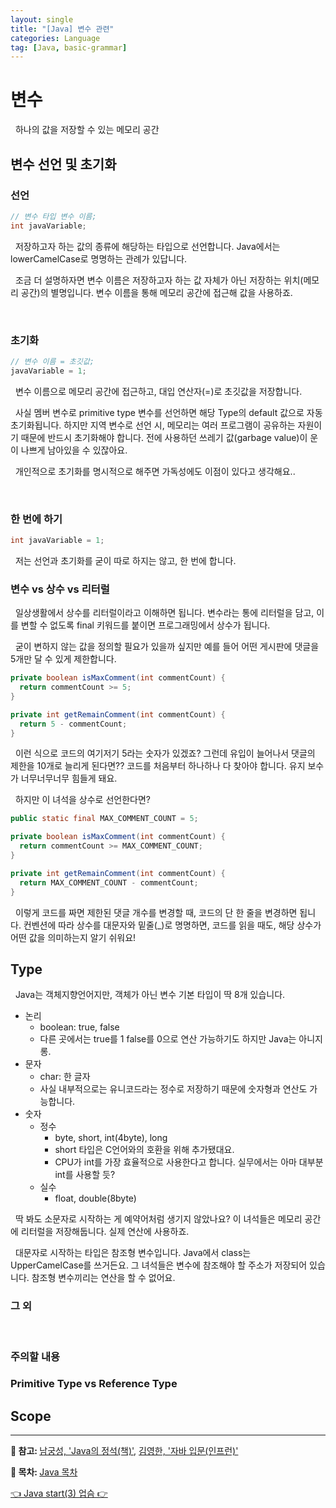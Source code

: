 ```yaml
---
layout: single
title: "[Java] 변수 관련"
categories: Language
tag: [Java, basic-grammar]
---
```


# 변수

&nbsp; 하나의 값을 저장할 수 있는 메모리 공간

## 변수 선언 및 초기화

### 선언

```java
// 변수 타입 변수 이름;
int javaVariable;
```
&nbsp; 저장하고자 하는 값의 종류에 해당하는 타입으로 선언합니다.
Java에서는 lowerCamelCase로 명명하는 관례가 있답니다.

&nbsp; 조금 더 설명하자면 변수 이름은 저장하고자 하는 값 자체가 아닌 저장하는 위치(메모리 공간)의 별명입니다.
변수 이름을 통해 메모리 공간에 접근해 값을 사용하죠.

<br>

### 초기화

```java
// 변수 이름 = 초깃값;
javaVariable = 1;
```

&nbsp; 변수 이름으로 메모리 공간에 접근하고, 대입 연산자(=)로 초깃값을 저장합니다.


&nbsp; 사실 멤버 변수로 primitive type 변수를 선언하면 해당 Type의 default 값으로 자동 초기화됩니다. 
하지만 지역 변수로 선언 시, 메모리는 여러 프로그램이 공유하는 자원이기 때문에 반드시 초기화해야 합니다.
전에 사용하던 쓰레기 값(garbage value)이 운이 나쁘게 남아있을 수 있잖아요.

&nbsp; 개인적으로 초기화를 명시적으로 해주면 가독성에도 이점이 있다고 생각해요..

<br>

### 한 번에 하기

```java
int javaVariable = 1;
```

&nbsp; 저는 선언과 초기화를 굳이 따로 하지는 않고, 한 번에 합니다.

### 변수 vs 상수 vs 리터럴

&nbsp; 일상생활에서 상수를 리터럴이라고 이해하면 됩니다.
변수라는 통에 리터럴을 담고, 이를 변할 수 없도록 final 키워드를 붙이면 프로그래밍에서 상수가 됩니다.

&nbsp; 굳이 변하지 않는 값을 정의할 필요가 있을까 싶지만 예를 들어 어떤 게시판에 댓글을 5개만 달 수 있게 제한합니다.
```java
private boolean isMaxComment(int commentCount) {
  return commentCount >= 5;
}

private int getRemainComment(int commentCount) {
  return 5 - commentCount;
}
```
&nbsp; 이런 식으로 코드의 여기저기 5라는 숫자가 있겠죠?
그런데 유입이 늘어나서 댓글의 제한을 10개로 늘리게 된다면??
코드를 처음부터 하나하나 다 찾아야 합니다. 유지 보수가 너무너무너무 힘들게 돼요.

&nbsp; 하지만 이 녀석을 상수로 선언한다면?

```java
public static final MAX_COMMENT_COUNT = 5;

private boolean isMaxComment(int commentCount) {
  return commentCount >= MAX_COMMENT_COUNT;
}

private int getRemainComment(int commentCount) {
  return MAX_COMMENT_COUNT - commentCount;
}
```
&nbsp; 이렇게 코드를 짜면 제한된 댓글 개수를 변경할 때, 코드의 단 한 줄을 변경하면 됩니다.
컨벤션에 따라 상수를 대문자와 밑줄(_)로 명명하면, 코드를 읽을 때도, 해당 상수가 어떤 값을 의미하는지 알기 쉬워요!

## Type

&nbsp; Java는 객체지향언어지만, 객체가 아닌 변수 기본 타입이 딱 8개 있습니다.
- 논리
  - boolean: true, false
  - 다른 곳에서는 true를 1 false를 0으로 연산 가능하기도 하지만 Java는 아니지롱.
- 문자
  - char: 한 글자
  - 사실 내부적으로는 유니코드라는 정수로 저장하기 때문에 숫자형과 연산도 가능합니다.
- 숫자
  - 정수
    - byte, short, int(4byte), long
    - short 타입은 C언어와의 호환을 위해 추가됐대요.
    - CPU가 int를 가장 효율적으로 사용한다고 합니다. 실무에서는 아마 대부분 int를 사용할 듯?
  - 실수
    - float, double(8byte)

&nbsp; 딱 봐도 소문자로 시작하는 게 예약어처럼 생기지 않았나요?
이 녀석들은 메모리 공간에 리터럴을 저장해둡니다. 실제 연산에 사용하죠.

&nbsp; 대문자로 시작하는 타입은 참조형 변수입니다. Java에서 class는 UpperCamelCase를 쓰거든요.
그 녀석들은 변수에 참조해야 할 주소가 저장되어 있습니다. 참조형 변수끼리는 연산을 할 수 없어요.

### 그 외

&nbsp; 
### 주의할 내용

### Primitive Type vs Reference Type

## Scope






---
<p> 
  <strong>👀 참고: </strong>
  <span itemprop="keywords">
    <a href="https://product.kyobobook.co.kr/detail/S000001550352" class="page__taxonomy-item p-category">남궁성, 'Java의 정석(책)'</a><span class="sep">, </span>
    <a href="https://www.inflearn.com/course/%EA%B9%80%EC%98%81%ED%95%9C%EC%9D%98-%EC%9E%90%EB%B0%94-%EC%9E%85%EB%AC%B8" class="page__taxonomy-item p-category">김영한, '자바 입문(인프런)'</a>
  </span>
</p>
<p> 
  <strong>📑 목차: </strong>
  <span itemprop="keywords">
    <a href="/목차/java-list" class="page__taxonomy-item p-category">Java 목차</a>
  </span>
</p>


<nav class="pagination">
<a href="/language/java-start-03" class="pagination&#45;&#45;pager" title="{{ page.previous.title | markdownify | strip_html }}"> 👈 Java start(3) </a>
<a href="#" class="pagination&#45;&#45;pager" title="{{ page.previous.title | markdownify | strip_html }}"> 업슴 👉</a>
</nav>